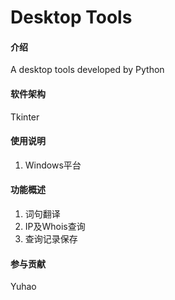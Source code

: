 # Desktop Tools

#### 介绍
A desktop tools developed by Python 

#### 软件架构
Tkinter

#### 使用说明

1.  Windows平台

#### 功能概述

1. 词句翻译
2. IP及Whois查询
3. 查询记录保存

#### 参与贡献

Yuhao
